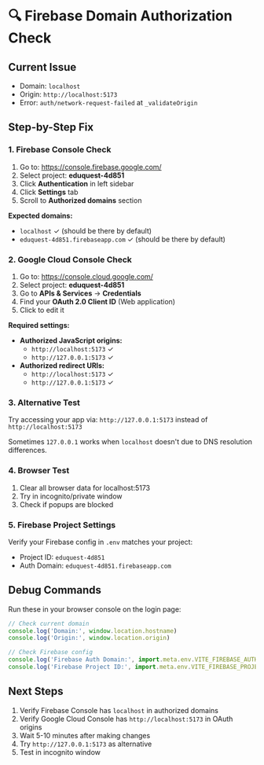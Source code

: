 # 🔍 Firebase Domain Authorization Check

## Current Issue
- Domain: `localhost`
- Origin: `http://localhost:5173`
- Error: `auth/network-request-failed` at `_validateOrigin`

## Step-by-Step Fix

### 1. Firebase Console Check
1. Go to: https://console.firebase.google.com/
2. Select project: **eduquest-4d851**
3. Click **Authentication** in left sidebar
4. Click **Settings** tab
5. Scroll to **Authorized domains** section

**Expected domains:**
- `localhost` ✓ (should be there by default)
- `eduquest-4d851.firebaseapp.com` ✓ (should be there by default)

### 2. Google Cloud Console Check
1. Go to: https://console.cloud.google.com/
2. Select project: **eduquest-4d851**
3. Go to **APIs & Services** → **Credentials**
4. Find your **OAuth 2.0 Client ID** (Web application)
5. Click to edit it

**Required settings:**
- **Authorized JavaScript origins:**
  - `http://localhost:5173` ✓
  - `http://127.0.0.1:5173` ✓
- **Authorized redirect URIs:**
  - `http://localhost:5173` ✓
  - `http://127.0.0.1:5173` ✓

### 3. Alternative Test
Try accessing your app via: `http://127.0.0.1:5173` instead of `http://localhost:5173`

Sometimes `127.0.0.1` works when `localhost` doesn't due to DNS resolution differences.

### 4. Browser Test
1. Clear all browser data for localhost:5173
2. Try in incognito/private window
3. Check if popups are blocked

### 5. Firebase Project Settings
Verify your Firebase config in `.env` matches your project:
- Project ID: `eduquest-4d851`
- Auth Domain: `eduquest-4d851.firebaseapp.com`

## Debug Commands

Run these in your browser console on the login page:

```javascript
// Check current domain
console.log('Domain:', window.location.hostname)
console.log('Origin:', window.location.origin)

// Check Firebase config
console.log('Firebase Auth Domain:', import.meta.env.VITE_FIREBASE_AUTH_DOMAIN)
console.log('Firebase Project ID:', import.meta.env.VITE_FIREBASE_PROJECT_ID)
```

## Next Steps
1. Verify Firebase Console has `localhost` in authorized domains
2. Verify Google Cloud Console has `http://localhost:5173` in OAuth origins
3. Wait 5-10 minutes after making changes
4. Try `http://127.0.0.1:5173` as alternative
5. Test in incognito window